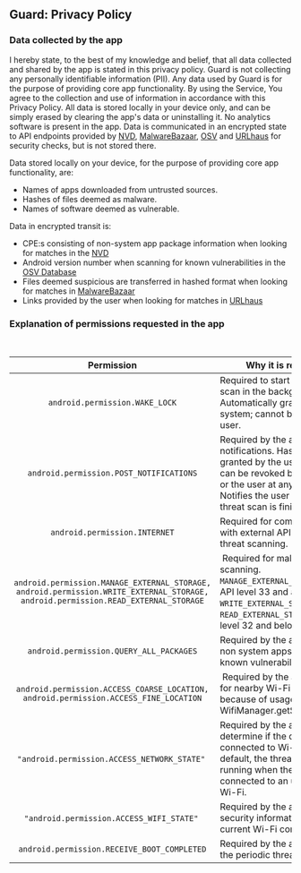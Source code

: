 ## Guard: Privacy Policy

### Data collected by the app

I hereby state, to the best of my knowledge and belief, that all data collected and shared by the app is stated in this privacy policy. 
Guard is not collecting any personally identifiable information (PII). Any data used by Guard is for the purpose of providing core app functionality. By using the Service, You agree to the collection and use of information in accordance with this Privacy Policy. 
All data is stored locally in your device only, and can be simply erased by clearing the app's data or uninstalling it. No analytics software is present in the app. Data is communicated in an encrypted state to API endpoints provided by [NVD](https://nvd.nist.gov/developers), [MalwareBazaar](https://bazaar.abuse.ch/api/), [OSV](https://osv.dev/) and [URLhaus](https://urlhaus.abuse.ch/api/) for security checks, but is not stored there.

Data stored locally on your device, for the purpose of providing core app functionality, are:

- Names of apps downloaded from untrusted sources.
- Hashes of files deemed as malware.
- Names of software deemed as vulnerable.

Data in encrypted transit is:

- CPE:s consisting of non-system app package information when looking for matches in the [NVD](https://nvd.nist.gov/developers)
- Android version number when scanning for known vulnerabilities in the [OSV Database](https://osv.dev/)
- Files deemed suspicious are transferred in hashed format when looking for matches in [MalwareBazaar](https://bazaar.abuse.ch/)
- Links provided by the user when looking for matches in [URLhaus](https://urlhaus.abuse.ch/)

### Explanation of permissions requested in the app

<br/>

| Permission | Why it is required |
| :---: | --- |
| `android.permission.WAKE_LOCK` | Required to start the threat scan in the background. Automatically granted by the system; cannot be revoked by user. |
 `android.permission.POST_NOTIFICATIONS` | Required by the app to post notifications. Has to be granted by the user manually; can be revoked by the system or the user at any time. Notifies the user when a threat scan is finished. |
 `android.permission.INTERNET` | Required for communicating with external API:s when threat scanning. |
 `android.permission.MANAGE_EXTERNAL_STORAGE, android.permission.WRITE_EXTERNAL_STORAGE, android.permission.READ_EXTERNAL_STORAGE` | Required for malware scanning. `MANAGE_EXTERNAL_STORAGE` is for API level 33 and above, `WRITE_EXTERNAL_STORAGE` and `READ_EXTERNAL_STORAGE` for Api level 32 and below. |
 `android.permission.QUERY_ALL_PACKAGES` | Required by the app to get all non system apps to search for known vulnerabilities in them. |
 `android.permission.ACCESS_COARSE_LOCATION, android.permission.ACCESS_FINE_LOCATION` | Required by the app to search for nearby Wi-Fi devices, because of usage of WifiManager.getScanResults() | 
 `"android.permission.ACCESS_NETWORK_STATE"` | Required by the app to determine if the device is connected to Wi-Fi. By default, the threat scan is only running when the app is connected to an unmetered Wi-Fi. |
  `"android.permission.ACCESS_WIFI_STATE"` | Required by the app to get security information about the current Wi-Fi connection. |
 `android.permission.RECEIVE_BOOT_COMPLETED` | Required by the app to keep the periodic threat scan alive. |
